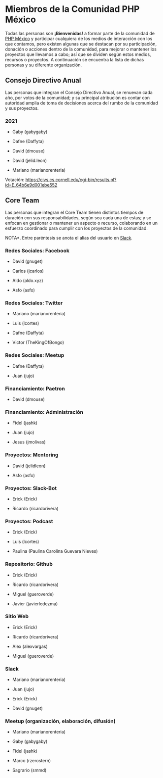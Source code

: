 
# Miembros de la Comunidad PHP México

Todas las personas son **¡Bienvenidas!** a formar parte de la comunidad de [PHP México](https://phpmexico.mx/) y participar cualquiera de los medios de interacción con los que contamos, pero existen algunas que se destacan por su participación, donación o acciones dentro de la comunidad, para mejorar o mantener los proyectos que llevamos a cabo; así que se dividen según estos medios, recursos o proyectos. A continuación se encuentra la lista de dichas personas y su diferente organización.

## Consejo Directivo Anual

Las personas que integran el Consejo Directivo Anual, se renuevan cada año, por votos de la comunidad; y su principal atribución es contar con autoridad amplia de toma de decisiones acerca del rumbo de la comunidad y sus proyectos.

### 2021

* Gaby (gabygaby)

* Dafne (Daffyta)

* David (dmouse)

* David (jelid.leon)

* Mariano (marianorenteria)

Votación: https://civs.cs.cornell.edu/cgi-bin/results.pl?id=E_64b6e9d001ebe552

## Core Team

Las personas que integran el Core Team tienen distintos tiempos de duración con sus responsabilidades, según sea cada una de estas; y se enfocan en gestionar o mantener un aspecto o recurso, colaborando en un esfuerzo coordinado para cumplir con los proyectos de la comunidad.

NOTA*. Entre paréntesis se anota el alias del usuario en [Slack](https://phpmx.slack.com/).

### Redes Sociales: Facebook

* David (gnuget)

* Carlos (jcarlos)

* Aldo (aldo.xyz)

* Asfo (asfo)

### Redes Sociales: Twitter

* Mariano (marianorenteria)

* Luis (lcortes)

* Dafne (Daffyta)

* Victor (TheKingOfBongo)

### Redes Sociales: Meetup

* Dafne (Daffyta)

* Juan (jujo)

### Financiamiento: Paetron

* David (dmouse)

### Financiamiento: Administración

* Fidel (jashk)

* Juan (jujo)

* Jesus (jmolivas)

### Proyectos: Mentoring

* David (jelidleon)

* Asfo (asfo)

### Proyectos: Slack-Bot

* Erick (Erick)

* Ricardo (ricardorivera)

### Proyectos: Podcast

* Erick (Erick)

* Luis (lcortes)

* Paulina (Paulina Carolina Guevara Nieves)

### Repositorio: Github

* Erick (Erick)

* Ricardo (ricardorivera)

* Miguel (gueroverde)

* Javier (javierledezma)

### Sitio Web

* Erick (Erick)

* Ricardo (ricardorivera)

* Alex (alexvargas)

* Miguel (gueroverde)

### Slack

* Mariano (marianorenteria)

* Juan (jujo)

* Erick (Erick)

* David (gnuget)

### Meetup (organización, elaboración, difusión)

* Mariano (marianorenteria)

* Gaby (gabygaby)

* Fidel (jashk)

* Marco (rzerostern)

* Sagrario (smmd)
